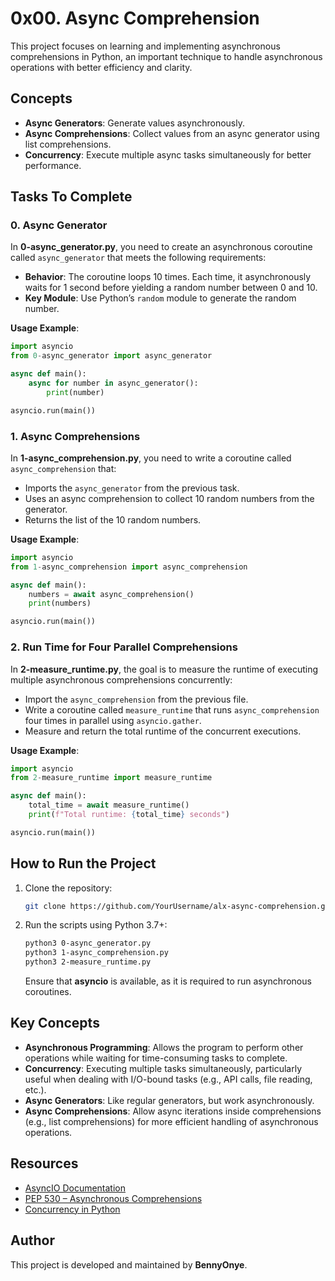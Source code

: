# 0x00. Async Comprehension

This project focuses on learning and implementing asynchronous comprehensions in Python, an important technique to handle asynchronous operations with better efficiency and clarity.

## Concepts

- **Async Generators**: Generate values asynchronously.
- **Async Comprehensions**: Collect values from an async generator using list comprehensions.
- **Concurrency**: Execute multiple async tasks simultaneously for better performance.

## Tasks To Complete

### 0. Async Generator

In **0-async_generator.py**, you need to create an asynchronous coroutine called `async_generator` that meets the following requirements:

- **Behavior**: The coroutine loops 10 times. Each time, it asynchronously waits for 1 second before yielding a random number between 0 and 10.
- **Key Module**: Use Python’s `random` module to generate the random number.

**Usage Example**:

```python
import asyncio
from 0-async_generator import async_generator

async def main():
    async for number in async_generator():
        print(number)

asyncio.run(main())
```

### 1. Async Comprehensions

In **1-async_comprehension.py**, you need to write a coroutine called `async_comprehension` that:

- Imports the `async_generator` from the previous task.
- Uses an async comprehension to collect 10 random numbers from the generator.
- Returns the list of the 10 random numbers.

**Usage Example**:

```python
import asyncio
from 1-async_comprehension import async_comprehension

async def main():
    numbers = await async_comprehension()
    print(numbers)

asyncio.run(main())
```

### 2. Run Time for Four Parallel Comprehensions

In **2-measure_runtime.py**, the goal is to measure the runtime of executing multiple asynchronous comprehensions concurrently:

- Import the `async_comprehension` from the previous file.
- Write a coroutine called `measure_runtime` that runs `async_comprehension` four times in parallel using `asyncio.gather`.
- Measure and return the total runtime of the concurrent executions.

**Usage Example**:

```python
import asyncio
from 2-measure_runtime import measure_runtime

async def main():
    total_time = await measure_runtime()
    print(f"Total runtime: {total_time} seconds")

asyncio.run(main())
```

## How to Run the Project

1. Clone the repository:

   ```bash
   git clone https://github.com/YourUsername/alx-async-comprehension.git
   ```

2. Run the scripts using Python 3.7+:

   ```bash
   python3 0-async_generator.py
   python3 1-async_comprehension.py
   python3 2-measure_runtime.py
   ```

   Ensure that **asyncio** is available, as it is required to run asynchronous coroutines.

## Key Concepts

- **Asynchronous Programming**: Allows the program to perform other operations while waiting for time-consuming tasks to complete.
- **Concurrency**: Executing multiple tasks simultaneously, particularly useful when dealing with I/O-bound tasks (e.g., API calls, file reading, etc.).
- **Async Generators**: Like regular generators, but work asynchronously.
- **Async Comprehensions**: Allow async iterations inside comprehensions (e.g., list comprehensions) for more efficient handling of asynchronous operations.

## Resources

- [AsyncIO Documentation](https://docs.python.org/3/library/asyncio.html)
- [PEP 530 – Asynchronous Comprehensions](https://www.python.org/dev/peps/pep-0530/)
- [Concurrency in Python](https://realpython.com/python-concurrency/)

## Author
This project is developed and maintained by **BennyOnye**.